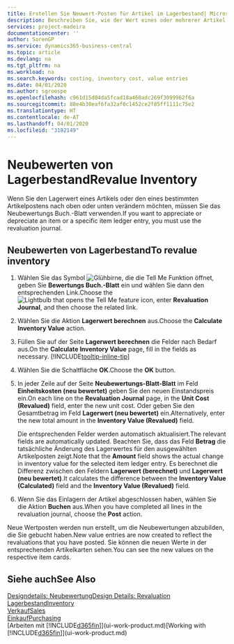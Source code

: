 ```yaml
---
title: Erstellen Sie Neuwert-Posten für Artikel im Lagerbestand| Microsoft Docs
description: Beschreiben Sie, wie der Wert eines oder mehrerer Artikel im Lager abgeschrieben oder neu bewertet wird, indem Sie den aktuellen, berechneten Wert buchen.
services: project-madeira
documentationcenter: ''
author: SorenGP
ms.service: dynamics365-business-central
ms.topic: article
ms.devlang: na
ms.tgt_pltfrm: na
ms.workload: na
ms.search.keywords: costing, inventory cost, value entries
ms.date: 04/01/2020
ms.author: sgroespe
ms.openlocfilehash: c961d15d04da5fcad18a460adc269f3099962f6a
ms.sourcegitcommit: 88e4b30eaf6fa32af0c1452ce2f85ff1111c75e2
ms.translationtype: HT
ms.contentlocale: de-AT
ms.lasthandoff: 04/01/2020
ms.locfileid: "3182149"
---
```

# <a name="revalue-inventory"></a><span data-ttu-id="95aea-103">Neubewerten von Lagerbestand</span><span class="sxs-lookup"><span data-stu-id="95aea-103">Revalue Inventory</span></span>
<span data-ttu-id="95aea-104">Wenn Sie den Lagerwert eines Artikels oder den eines bestimmten Artikelpostens nach oben oder unten verändern möchten, müssen Sie das Neubewertungs Buch.-Blatt verwenden.</span><span class="sxs-lookup"><span data-stu-id="95aea-104">If you want to appreciate or depreciate an item or a specific item ledger entry, you must use the revaluation journal.</span></span>

## <a name="to-revalue-inventory"></a><span data-ttu-id="95aea-105">Neubewerten von Lagerbestand</span><span class="sxs-lookup"><span data-stu-id="95aea-105">To revalue inventory</span></span>
1. <span data-ttu-id="95aea-106">Wählen Sie das Symbol ![Glühbirne, die die Tell Me Funktion öffnet](media/ui-search/search_small.png "Tell Me-Funktion"), geben Sie **Bewertungs Buch.-Blatt** ein und wählen Sie dann den entsprechenden Link.</span><span class="sxs-lookup"><span data-stu-id="95aea-106">Choose the ![Lightbulb that opens the Tell Me feature](media/ui-search/search_small.png "Tell me what you want to do") icon, enter **Revaluation Journal**, and then choose the related link.</span></span>
2. <span data-ttu-id="95aea-107">Wählen Sie die Aktion **Lagerwert berechnen** aus.</span><span class="sxs-lookup"><span data-stu-id="95aea-107">Choose the **Calculate Inventory Value** action.</span></span>
3. <span data-ttu-id="95aea-108">Füllen Sie auf der Seite **Lagerwert berechnen** die Felder nach Bedarf aus.</span><span class="sxs-lookup"><span data-stu-id="95aea-108">On the **Calculate Inventory Value** page, fill in the fields as necessary.</span></span> [!INCLUDE[tooltip-inline-tip](includes/tooltip-inline-tip_md.md)]
4. <span data-ttu-id="95aea-109">Wählen Sie die Schaltfläche **OK**.</span><span class="sxs-lookup"><span data-stu-id="95aea-109">Choose the **OK** button.</span></span>
5. <span data-ttu-id="95aea-110">In jeder Zeile auf der Seite **Neubewertungs-Blatt-Blatt** im Feld **Einheitskosten (neu bewertet)** geben Sie den neuen Einstandspreis ein.</span><span class="sxs-lookup"><span data-stu-id="95aea-110">On each line on the **Revaluation Journal** page, in the **Unit Cost (Revalued)** field, enter the new unit cost.</span></span> <span data-ttu-id="95aea-111">Oder geben Sie den Gesamtbetrag im Feld **Lagerwert (neu bewertet)** ein.</span><span class="sxs-lookup"><span data-stu-id="95aea-111">Alternatively, enter the new total amount in the **Inventory Value (Revalued)** field.</span></span>

    <span data-ttu-id="95aea-112">Die entsprechenden Felder werden automatisch aktualisiert.</span><span class="sxs-lookup"><span data-stu-id="95aea-112">The relevant fields are automatically updated.</span></span> <span data-ttu-id="95aea-113">Beachten Sie, dass das Feld **Betrag** die tatsächliche Änderung des Lagerwertes für den ausgewählten Artikelposten zeigt.</span><span class="sxs-lookup"><span data-stu-id="95aea-113">Note that the **Amount** field shows the actual change in inventory value for the selected item ledger entry.</span></span> <span data-ttu-id="95aea-114">Es berechnet die Differenz zwischen den Feldern **Lagerwert (berechnet)** und **Lagerwert (neu bewertet)**.</span><span class="sxs-lookup"><span data-stu-id="95aea-114">It calculates the difference between the **Inventory Value (Calculated)** field and the **Inventory Value (Revalued)** field.</span></span>
6. <span data-ttu-id="95aea-115">Wenn Sie das Einlagern der Artikel abgeschlossen haben, wählen Sie die Aktion **Buchen** aus.</span><span class="sxs-lookup"><span data-stu-id="95aea-115">When you have completed all lines in the revaluation journal, choose the **Post** action.</span></span>

<span data-ttu-id="95aea-116">Neue Wertposten werden nun erstellt, um die Neubewertungen abzubilden, die Sie gebucht haben.</span><span class="sxs-lookup"><span data-stu-id="95aea-116">New value entries are now created to reflect the revaluations that you have posted.</span></span> <span data-ttu-id="95aea-117">Sie können die neuen Werte in der entsprechenden Artikelkarten sehen.</span><span class="sxs-lookup"><span data-stu-id="95aea-117">You can see the new values on the respective item cards.</span></span>

## <a name="see-also"></a><span data-ttu-id="95aea-118">Siehe auch</span><span class="sxs-lookup"><span data-stu-id="95aea-118">See Also</span></span>
[<span data-ttu-id="95aea-119">Designdetails: Neubewertung</span><span class="sxs-lookup"><span data-stu-id="95aea-119">Design Details: Revaluation</span></span>](design-details-revaluation.md)  
[<span data-ttu-id="95aea-120">Lagerbestand</span><span class="sxs-lookup"><span data-stu-id="95aea-120">Inventory</span></span>](inventory-manage-inventory.md)  
[<span data-ttu-id="95aea-121">Verkauf</span><span class="sxs-lookup"><span data-stu-id="95aea-121">Sales</span></span>](sales-manage-sales.md)  
[<span data-ttu-id="95aea-122">Einkauf</span><span class="sxs-lookup"><span data-stu-id="95aea-122">Purchasing</span></span>](purchasing-manage-purchasing.md)  
<span data-ttu-id="95aea-123">[Arbeiten mit [!INCLUDE[d365fin](includes/d365fin_md.md)]](ui-work-product.md)</span><span class="sxs-lookup"><span data-stu-id="95aea-123">[Working with [!INCLUDE[d365fin](includes/d365fin_md.md)]](ui-work-product.md)</span></span>
